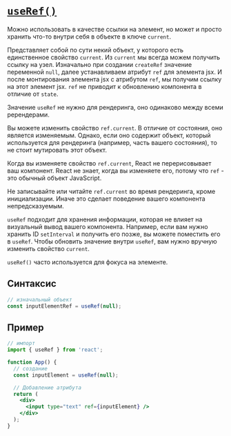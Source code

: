# [`useRef()`](../index.md)

Можно использовать в качестве ссылки на элемент, но может и просто хранить что-то внутри себя в объекте в ключе `current`.

Представляет собой по сути некий объект, у которого есть единственное свойство `current`. Из `current` мы всегда можем получить ссылку на узел. Изначально при создании `createRef` значение переменной `null`, далее устанавливаем атрибут `ref` для элемента jsx. И после монтирования элемента jsx с атрибутом `ref`, мы получим ссылку на этот элемент jsx. `ref` не приводит к обновлению компонента в отличие от `state`.

Значение `useRef` не нужно для рендеринга, оно одинаково между всеми ререндерами.

Вы можете изменить свойство `ref.current`. В отличие от состояния, оно является изменяемым. Однако, если оно содержит объект, который используется для рендеринга (например, часть вашего состояния), то не стоит мутировать этот объект.

Когда вы изменяете свойство `ref.current`, React не перерисовывает ваш компонент. React не знает, когда вы изменяете его, потому что `ref` - это обычный объект JavaScript.

Не записывайте или читайте `ref.current` во время рендеринга, кроме инициализации. Иначе это сделает поведение вашего компонента непредсказуемым.

`useRef` подходит для хранения информации, которая не влияет на визуальный вывод вашего компонента. Например, если вам нужно хранить ID `setInterval` и получить его позже, вы можете поместить его в `useRef`. Чтобы обновить значение внутри `useRef`, вам нужно вручную изменить свойство `current`.

`useRef()` часто используется для фокуса на элементе.

## Синтаксис

```jsx
// изначальный объект
const inputElementRef = useRef(null);
```

## Пример

```jsx
// импорт
import { useRef } from 'react';

function App() {
  // создание
  const inputElement = useRef(null);

  // Добавление атрибута
  return (
    <div>
      <input type="text" ref={inputElement} />
    </div>
  );
}
```
